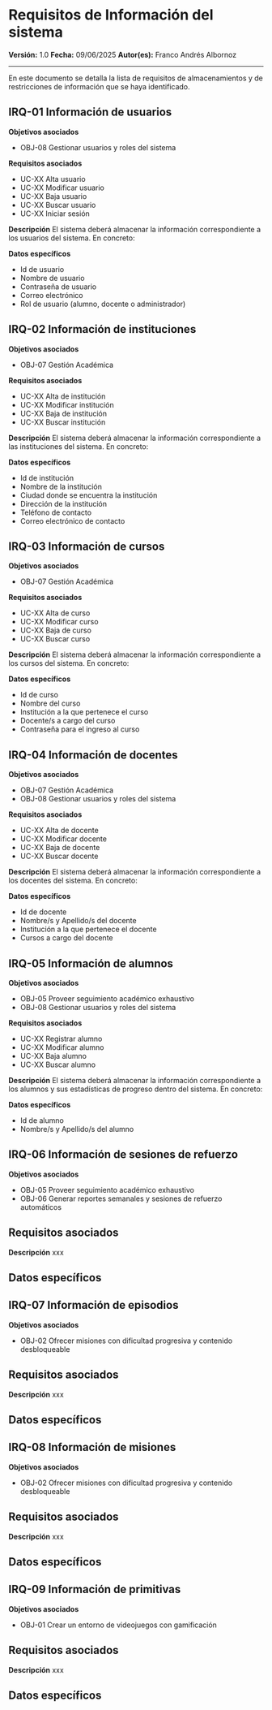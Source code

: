 # Requisitos de Información del sistema

**Versión:** 1.0
**Fecha:** 09/06/2025
**Autor(es):** Franco Andrés Albornoz

---

En este documento se detalla la lista de requisitos de almacenamientos y de restricciones de información que se haya identificado.

## IRQ-01 Información de usuarios
**Objetivos asociados**
- OBJ-08 Gestionar usuarios y roles del sistema

**Requisitos asociados**
- UC-XX Alta usuario
- UC-XX Modificar usuario
- UC-XX Baja usuario
- UC-XX Buscar usuario
- UC-XX Iniciar sesión

**Descripción**
El sistema deberá almacenar la información correspondiente a los usuarios del sistema. En concreto: 

**Datos específicos**
- Id de usuario
- Nombre de usuario
- Contraseña de usuario
- Correo electrónico
- Rol de usuario (alumno, docente o administrador)

## IRQ-02 Información de instituciones
**Objetivos asociados**
- OBJ-07 Gestión Académica

**Requisitos asociados**
- UC-XX Alta de institución
- UC-XX Modificar institución
- UC-XX Baja de institución
- UC-XX Buscar institución

**Descripción**
El sistema deberá almacenar la información correspondiente a las instituciones del sistema. En concreto:

**Datos específicos**
- Id de institución
- Nombre de la institución
- Ciudad donde se encuentra la institución
- Dirección de la institución
- Teléfono de contacto
- Correo electrónico de contacto

## IRQ-03 Información de cursos
**Objetivos asociados**
- OBJ-07 Gestión Académica

**Requisitos asociados**
- UC-XX Alta de curso
- UC-XX Modificar curso
- UC-XX Baja de curso
- UC-XX Buscar curso

**Descripción**
El sistema deberá almacenar la información correspondiente a los cursos del sistema. En concreto:

**Datos específicos**
- Id de curso
- Nombre del curso
- Institución a la que pertenece el curso
- Docente/s a cargo del curso
- Contraseña para el ingreso al curso

## IRQ-04 Información de docentes
**Objetivos asociados**
- OBJ-07 Gestión Académica
- OBJ-08 Gestionar usuarios y roles del sistema

**Requisitos asociados**
- UC-XX Alta de docente
- UC-XX Modificar docente
- UC-XX Baja de docente
- UC-XX Buscar docente

**Descripción**
El sistema deberá almacenar la información correspondiente a los docentes del sistema. En concreto:

**Datos específicos**
- Id de docente
- Nombre/s y Apellido/s del docente
- Institución a la que pertenece el docente
- Cursos a cargo del docente

## IRQ-05 Información de alumnos
**Objetivos asociados**
- OBJ-05 Proveer seguimiento académico exhaustivo
- OBJ-08 Gestionar usuarios y roles del sistema

**Requisitos asociados**
- UC-XX Registrar alumno
- UC-XX Modificar alumno
- UC-XX Baja alumno
- UC-XX Buscar alumno

**Descripción**
El sistema deberá almacenar la información correspondiente a los alumnos y sus estadísticas de progreso dentro del sistema. En concreto:

**Datos específicos**
- Id de alumno
- Nombre/s y Apellido/s del alumno

## IRQ-06 Información de sesiones de refuerzo
**Objetivos asociados**
- OBJ-05 Proveer seguimiento académico exhaustivo
- OBJ-06 Generar reportes semanales y sesiones de refuerzo automáticos

**Requisitos asociados**
-

**Descripción**
xxx

**Datos específicos**
-

## IRQ-07 Información de episodios
**Objetivos asociados**
- OBJ-02 Ofrecer misiones con dificultad progresiva y contenido desbloqueable

**Requisitos asociados**
-

**Descripción**
xxx

**Datos específicos**
-

## IRQ-08 Información de misiones
**Objetivos asociados**
- OBJ-02 Ofrecer misiones con dificultad progresiva y contenido desbloqueable

**Requisitos asociados**
-

**Descripción**
xxx

**Datos específicos**
- 

## IRQ-09 Información de primitivas
**Objetivos asociados**
- OBJ-01 Crear un entorno de videojuegos con gamificación

**Requisitos asociados**
-

**Descripción**
xxx

**Datos específicos**
- 